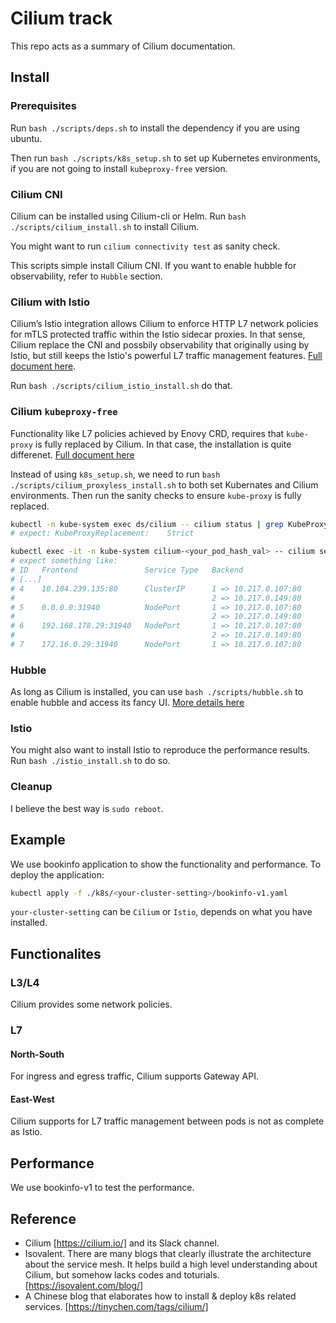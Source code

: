# Cilium track

This repo acts as a summary of Cilium documentation.

## Install

### Prerequisites  

Run `bash ./scripts/deps.sh` to install the dependency if you are using ubuntu. 

Then run `bash ./scripts/k8s_setup.sh` to set up Kubernetes environments, if you are not going to install `kubeproxy-free` version.

### Cilium CNI 

Cilium can be installed using Cilium-cli or Helm. Run `bash ./scripts/cilium_install.sh` to install Cilium. 

You might want to run `cilium connectivity test` as sanity check.

This scripts simple install Cilium CNI. If you want to enable hubble for observability, refer to `Hubble` section.


### Cilium with Istio 

Cilium’s Istio integration allows Cilium to enforce HTTP L7 network policies for mTLS protected traffic within the Istio sidecar proxies. In that sense, Cilium replace the CNI and possbily observability that originally using by Istio, but still keeps the Istio's powerful L7 traffic management features. [Full document here](https://docs.cilium.io/en/stable/network/istio/).

Run `bash ./scripts/cilium_istio_install.sh` do that.

### Cilium `kubeproxy-free`

Functionality like L7 policies achieved by Enovy CRD, requires that `kube-proxy` is fully replaced by Cilium. In that case, the installation is quite differenet. [Full document here](https://docs.cilium.io/en/stable/network/kubernetes/kubeproxy-free/)

Instead of using `k8s_setup.sh`, we need to run `bash ./scripts/cilium_proxyless_install.sh` to both set Kubernates and Cilium environments. Then run the sanity checks to ensure `kube-proxy` is fully replaced.


```bash
kubectl -n kube-system exec ds/cilium -- cilium status | grep KubeProxyReplacement
# expect: KubeProxyReplacement:    Strict  

kubectl exec -it -n kube-system cilium-<your_pod_hash_val> -- cilium service list
# expect something like:
# ID   Frontend               Service Type   Backend
# [...]
# 4    10.104.239.135:80      ClusterIP      1 => 10.217.0.107:80
#                                            2 => 10.217.0.149:80
# 5    0.0.0.0:31940          NodePort       1 => 10.217.0.107:80
#                                            2 => 10.217.0.149:80
# 6    192.168.178.29:31940   NodePort       1 => 10.217.0.107:80
#                                            2 => 10.217.0.149:80
# 7    172.16.0.29:31940      NodePort       1 => 10.217.0.107:80
```

### Hubble

As long as Cilium is installed, you can use `bash ./scripts/hubble.sh` to enable hubble and access its fancy UI. [More details here](https://docs.cilium.io/en/stable/gettingstarted/hubble/)

### Istio

You might also want to install Istio to reproduce the performance results. Run `bash ./istio_install.sh` to do so.

### Cleanup

I believe the best way is `sudo reboot`.

## Example

We use bookinfo application to show the functionality and performance. To deploy the application:

```bash
kubectl apply -f ./k8s/<your-cluster-setting>/bookinfo-v1.yaml
```

`your-cluster-setting` can be `Cilium` or `Istio`, depends on what you have installed.

## Functionalites

### L3/L4 

Cilium provides some network policies.

### L7

#### North-South 

For ingress and egress traffic, Cilium supports Gateway API.

####  East-West

Cilium supports for L7 traffic management between pods is not as complete as Istio.

## Performance

We use bookinfo-v1 to test the performance.

## Reference

- Cilium [https://cilium.io/] and its Slack channel.
- Isovalent. There are many blogs that clearly illustrate the architecture about the service mesh. It helps build a high level understanding about Cilium, but somehow lacks codes and toturials. [https://isovalent.com/blog/]
- A Chinese blog that elaborates how to install & deploy k8s related services. [https://tinychen.com/tags/cilium/]



